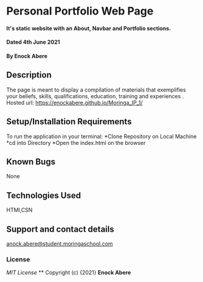 # Personal Portfolio Web Page
#### It's static website with an About, Navbar and Portfolio sections.
#### Dated 4th June 2021
#### By **Enock Abere**
## Description
The page is meant to display a compilation of materials that exemplifies your beliefs, skills, qualifications, education, training and experiences .
Hosted url: https://enockabere.github.io/Moringa_IP_1/
## Setup/Installation Requirements
To run the application in your terminal:
*Clone Repository on Local Machine
*cd into Directory
*Open the index.html on the browser
## Known Bugs
None 
## Technologies Used
HTMl,CSN
## Support and contact details
anock.abere@student.moringaschool.com
### License
*MIT License*
**
Copyright (c) {2021} **Enock Abere**
